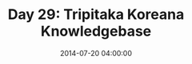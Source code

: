 ---
permalink: /jekyll/update/2014/07/20/day29
redirect_to: http://arounddh.elotroalex.com/jekyll/update/2014/07/20/day29
layout: base_redirect
title:  "Day 29: Tripitaka Koreana Knowledgebase"
date:   2014-07-20 04:00:00
categories: jekyll update
---